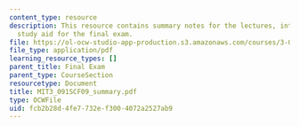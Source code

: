 ```yaml
---
content_type: resource
description: This resource contains summary notes for the lectures, intended as a
  study aid for the final exam.
file: https://ol-ocw-studio-app-production.s3.amazonaws.com/courses/3-091sc-introduction-to-solid-state-chemistry-fall-2010/fcb2b28d4fe7732ef3004072a2527ab9_MIT3_091SCF09_summary.pdf
file_type: application/pdf
learning_resource_types: []
parent_title: Final Exam
parent_type: CourseSection
resourcetype: Document
title: MIT3_091SCF09_summary.pdf
type: OCWFile
uid: fcb2b28d-4fe7-732e-f300-4072a2527ab9
---
```

